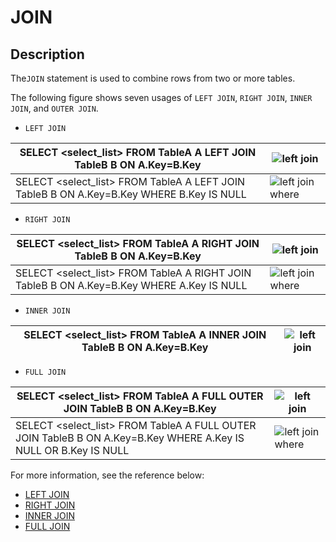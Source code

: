 # **JOIN**

## **Description**

The``JOIN`` statement is used to combine rows from two or more tables.

The following figure shows seven usages of ``LEFT JOIN``, ``RIGHT JOIN``, ``INNER JOIN``, and ``OUTER JOIN``.

- ``LEFT JOIN``

| SELECT \<select_list> FROM TableA A LEFT JOIN TableB B ON A.Key=B.Key |  ![left join](https://github.com/matrixorigin/artwork/blob/main/docs/reference/left_join.png?raw=true)  |
|----|-----|
|SELECT \<select_list> FROM TableA A LEFT JOIN TableB B ON A.Key=B.Key WHERE B.Key IS NULL|![left join where](https://github.com/matrixorigin/artwork/blob/main/docs/reference/left_join_where.png?raw=true) |


- ``RIGHT JOIN``

| SELECT \<select_list> FROM TableA A RIGHT JOIN TableB B ON A.Key=B.Key |  ![left join](https://github.com/matrixorigin/artwork/blob/main/docs/reference/right_join.png?raw=true)  |
|----|-----|
| SELECT \<select_list> FROM TableA A RIGHT JOIN TableB B ON A.Key=B.Key WHERE A.Key IS NULL|![left join where](https://github.com/matrixorigin/artwork/blob/main/docs/reference/right_join_where.png?raw=true) |


- ``INNER JOIN``

| SELECT \<select_list> FROM TableA A INNER JOIN TableB B ON A.Key=B.Key |  ![left join](https://github.com/matrixorigin/artwork/blob/main/docs/reference/inner_join.png?raw=true)  |
|----|-----|



- ``FULL JOIN``

| SELECT \<select_list> FROM TableA A FULL OUTER JOIN TableB B ON A.Key=B.Key |  ![left join](https://github.com/matrixorigin/artwork/blob/main/docs/reference/full_join.png?raw=true)  |
|----|-----|
| SELECT \<select_list> FROM TableA A FULL OUTER JOIN TableB B ON A.Key=B.Key WHERE A.Key IS NULL OR B.Key IS NULL|![left join where](https://github.com/matrixorigin/artwork/blob/main/docs/reference/full_join_where.png?raw=true) |


For more information, see the reference below:

- [LEFT JOIN](join/left-join.md)
- [RIGHT JOIN](join/right-join.md)
- [INNER JOIN](join/inner-join.md)
- [FULL JOIN](join/full-join.md)
